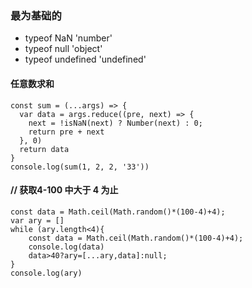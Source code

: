 ### 最为基础的
- typeof NaN  'number'
- typeof null	'object'
- typeof undefined  'undefined'

#### 任意数求和

```
const sum = (...args) => {
  var data = args.reduce((pre, next) => {
    next = !isNaN(next) ? Number(next) : 0;
    return pre + next
  }, 0)
  return data
}
console.log(sum(1, 2, 2, '33'))
```

#### // 获取4-100 中大于 4 为止
```
const data = Math.ceil(Math.random()*(100-4)+4);
var ary = []
while (ary.length<4){
	const data = Math.ceil(Math.random()*(100-4)+4);
	console.log(data)
	data>40?ary=[...ary,data]:null;
}
console.log(ary)
```
